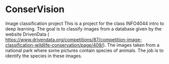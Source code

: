 # ConserVision
Image classification project
This is a project for the class INFO4044 intro to deep learning. The goal is to classify images from a database given by the website DrivenData ( https://www.drivendata.org/competitions/87/competition-image-classification-wildlife-conservation/page/409/).
The images taken from a national park where some pictures contain species of animals. The job is to identify the species in these images. 
